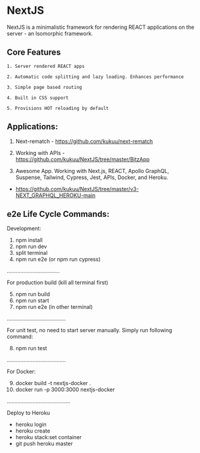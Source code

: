 # NextJS 

NextJS is a minimalistic framework for rendering REACT applications on the server - an Isomorphic framework.

## Core Features

```
1. Server rendered REACT apps

2. Automatic code splitting and lazy loading. Enhances performance

3. Simple page based routing

4. Built in CSS support

5. Provisions HOT reloading by default

```

## Applications:

1. Next-rematch - https://github.com/kukuu/next-rematch

2. Working with APIs - https://github.com/kukuu/NextJS/tree/master/BitzApp

3. Awesome App. Working with Next.js,  REACT, Apollo GraphQL, Suspense, Tailwind, Cypress, Jest, APIs, Docker, and Heroku.

- https://github.com/kukuu/NextJS/tree/master/v3-NEXT_GRAPHQL_HEROKU-main

## e2e  Life Cycle Commands:

Development:

1.  npm install
2. npm run dev
3. split terminal
4. npm run e2e (or npm run cypress)

...................................

For production build
(kill all terminal first)

5. npm run build
6. npm run start
7. npm run e2e (in other terminal)

.......................................


For unit test, no need to start server manually. Simply run following command:

8. npm run test

.......................................

For Docker:
 
9. docker build -t nextjs-docker .
10. docker run -p 3000:3000 nextjs-docker

..........................................


Deploy to Heroku

- heroku login
- heroku create
- heroku stack:set container
- git push heroku master
